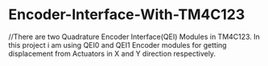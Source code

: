 # Encoder-Interface-With-TM4C123
//There are two Quadrature Encoder Interface(QEI) Modules in TM4C123. In this project i am using QEI0 and QEI1 Encoder modules for getting displacement from Actuators in X and Y direction respectively.
